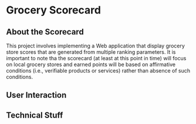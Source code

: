 # Grocery Scorecard

## About the Scorecard

This project involves implementing a Web application that display grocery store scores that are generated from multiple ranking parameters. It is important to note tha the scorecard (at least at this point in time) will focus on local grocery stores and earned points will be based on affirmative conditions (i.e., verifiable products or services) rather than absence of such conditions.

## User Interaction

## Technical Stuff

